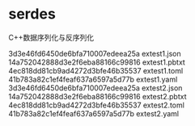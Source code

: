 # serdes
C++数据序列化与反序列化

3d3e46fd6450de6bfa710007edeea25a  extest1.json
14a752042888d3e2f6eba88166c99816  extest1.pbtxt
4ec818dd81cb9ad4272d3bfe46b35537  extest1.toml
41b783a82c1ef4feaf637a6597a5d77b  extest1.yaml
3d3e46fd6450de6bfa710007edeea25a  extest2.json
14a752042888d3e2f6eba88166c99816  extest2.pbtxt
4ec818dd81cb9ad4272d3bfe46b35537  extest2.toml
41b783a82c1ef4feaf637a6597a5d77b  extest2.yaml